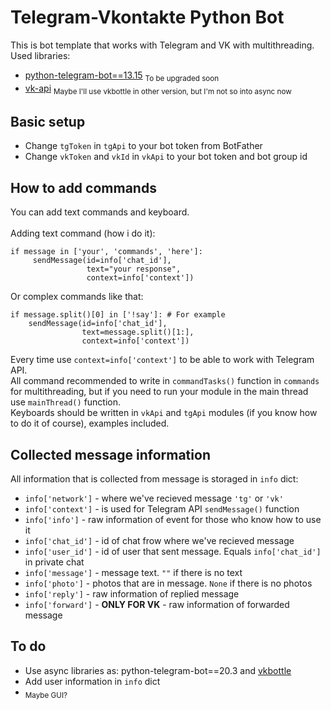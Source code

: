 # Telegram-Vkontakte Python Bot
This is bot template that works with Telegram and VK with multithreading. 
Used libraries:
* [python-telegram-bot==13.15](https://github.com/python-telegram-bot/python-telegram-bot) <sub>To be upgraded soon</sub>
* [vk-api](https://github.com/python273/vk_api) <sub>Maybe I'll use vkbottle in other version, but I'm not so into async now</sub>

## Basic setup
* Change ```tgToken``` in ```tgApi``` to your bot token from BotFather
* Change ```vkToken``` and ```vkId``` in ```vkApi``` to your bot token and bot group id

## How to add commands
You can add text commands and keyboard. 
<br><br>
Adding text command (how i do it):
```
if message in ['your', 'commands', 'here']:
     sendMessage(id=info['chat_id'], 
                 text="your response", 
                 context=info['context'])
```
Or complex commands like that:
```
if message.split()[0] in ['!say']: # For example
    sendMessage(id=info['chat_id'], 
                text=message.split()[1:], 
                context=info['context'])
```
Every time use ```context=info['context']``` to be able to work with Telegram API.<br>
All command recommended to write in ```commandTasks()``` function in ```commands``` for multithreading, but if you need to run your module in the main thread use ```mainThread()``` function.<br>
Keyboards should be written in ```vkApi``` and ```tgApi``` modules (if you know how to do it of course), examples included.

## Collected message information
All information that is collected from message is storaged in ```info``` dict:<br>
+ ```info['network']``` - where we've recieved message ```'tg'``` or ```'vk'```
+ ```info['context']``` - is used for Telegram API ```sendMessage()``` function
+ ```info['info']``` - raw information of event for those who know how to use it
+ ```info['chat_id']``` - id of chat frow where we've recieved message
+ ```info['user_id']``` - id of user that sent message. Equals ```info['chat_id']``` in private chat
+ ```info['message']``` - message text. ```""``` if there is no text
+ ```info['photo']``` - photos that are in message.  ```None``` if there is no photos
+ ```info['reply']``` - raw information of replied message
+ ```info['forward']``` - **ONLY FOR VK** - raw information of forwarded message

## To do
+ Use async libraries as: python-telegram-bot==20.3 and [vkbottle](https://github.com/vkbottle/vkbottle)
+ Add user information in ```info``` dict
+ <sub>Maybe GUI?</sub>
